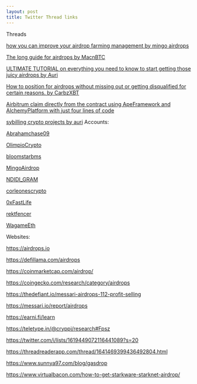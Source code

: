 ```yaml
---
layout: post
title: Twitter Thread links
---
```


Threads

[how you can improve your airdrop farming management by mingo airdrops](https://twitter.com/MingoAirdrop/status/1617497335516508160)

[The long guide for airdrops by MacnBTC](https://twitter.com/MacnBTC/status/1638542521964851201)

[ULTIMATE TUTORIAL on everything you need to know to start getting those juicy airdrops by Auri](https://twitter.com/Auri_0x/status/1636883998197846017)

[How to position for airdrops without missing out or getting disqualified for certain reasons. by CarbzXBT](https://twitter.com/CarbzXBT/status/1639878906122493953)

[Airbitrum claim directly from the contract using ApeFramework and AlchemyPlatform with just four lines of code](https://twitter.com/0xKofi/status/1638828652287721473)

[sybilling crypto projects by auri](https://twitter.com/Auri_0x/status/1584469757931057153)
Accounts:

[Abrahamchase09](https://twitter.com/Abrahamchase09)

[OlimpioCrypto](https://twitter.com/OlimpioCrypto)

[bloomstarbms](https://twitter.com/bloomstarbms)

[MingoAirdrop](https://twitter.com/MingoAirdrop)

[NDIDI_GRAM](https://twitter.com/NDIDI_GRAM)

[corleonescrypto](https://twitter.com/corleonescrypto)

[0xFastLife](https://twitter.com/0xFastLife)

[rektfencer](https://twitter.com/rektfencer)

[WagameEth](https://twitter.com/WagameEth)

Websites:

<https://airdrops.io>

<https://defillama.com/airdrops>

<https://coinmarketcap.com/airdrop/>

<https://coingecko.com/research/category/airdrops>

<https://thedefiant.io/messari-airdrops-112-profit-selling>

<https://messari.io/report/airdrops>

<https://earni.fi/learn>

<https://teletype.in/@cryppi/research#Fpsz>

<https://twitter.com/i/lists/1619449072116441089?s=20>

<https://threadreaderapp.com/thread/1641469399436492804.html>

<https://www.sunnya97.com/blog/gasdrop>

<https://www.virtualbacon.com/how-to-get-starkware-starknet-airdrop/>
